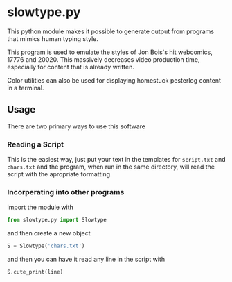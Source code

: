 # slowtype.py

This python module makes it possible to generate
output from programs that mimics human typing style.

This program is used to emulate the styles of
Jon Bois's hit webcomics, 17776 and 20020. 
This massively decreases video production time,
especially for content that is already written.

Color utilities can also be used for displaying 
homestuck pesterlog content in a terminal.

## Usage

There are two primary ways to use this software

### Reading a Script

This is the easiest way, just put your text in the
templates for `script.txt` and `chars.txt` and the
program, when run in the same directory, will read
the script with the apropriate formatting.

### Incorperating into other programs

import the module with

```Python
from slowtype.py import Slowtype
```

and then create a new object

```Python
S = Slowtype('chars.txt')
```

and then you can have it read any line in the script with

```Python
S.cute_print(line)
```